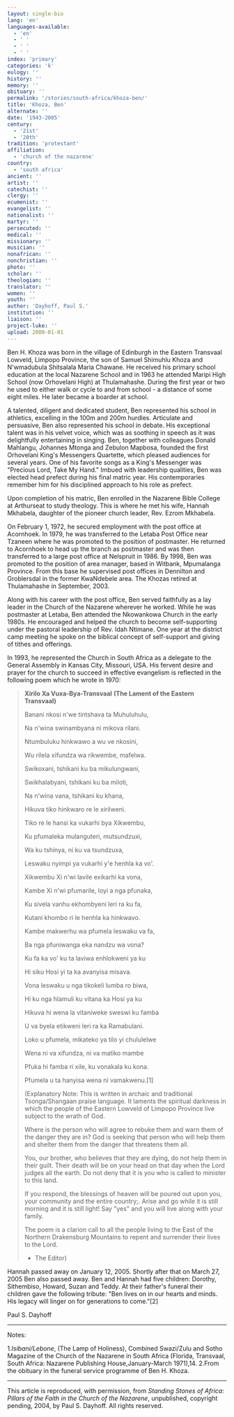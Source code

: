```yaml
---
layout: single-bio
lang: 'en'
languages-available:
  - 'en'
  - ' '
  - ' '
  - ' '
index: 'primary'
categories: 'k'
eulogy: ''
history: ''
memory: ''
obituary: ''
permalink: '/stories/south-africa/khoza-ben/'
title: 'Khoza, Ben'
alternate: ''
date: '1943-2005'
century:
  - '21st'
  - '20th'
tradition: 'protestant'
affiliation:
  - 'church of the nazarene'
country:
  - 'south africa'
ancient: ''
artist: ''
catechist: ''
clergy: ''
ecumenist: ''
evangelist: ''
nationalist: ''
martyr: ''
persecuted: ''
medical: ''
missionary: ''
musician: ''
nonafrican: ''
nonchristian: ''
photo: ''
scholar: ''
theologian: ''
translator: ''
women: ''
youth: ''
author: 'Dayhoff, Paul S.'
institution: ''
liaison: ''
project-luke: ''
upload: 2000-01-01
---
```



Ben H. Khoza was born in the village of Edinburgh in the Eastern Transvaal Lowveld, Limpopo Province, the son of Samuel Shimuhlu Khoza and N'wmadubula Shitsalala Maria Chawane.  He received his primary school education at the local Nazarene School and in 1963 he attended Maripi High School (now Orhovelani High) at Thulamahashe.  During the first year or two he used to either walk or cycle to and from school - a distance of some eight miles.  He later became a boarder at school.

A talented, diligent and dedicated student, Ben represented his school in athletics, excelling in the 100m and 200m hurdles.  Articulate and persuasive, Ben also represented his school in debate. His exceptional talent was in his velvet voice, which was as soothing in speech as it was delightfully entertaining in singing.  Ben, together with colleagues Donald Mahlangu, Johannes Mtonga and Zebulon Mapbosa, founded the first Orhovelani King's Messengers Quartette, which pleased audiences for several years. One of his favorite songs as a King's Messenger was "Precious Lord, Take My Hand." Imbued with leadership qualities, Ben was elected head prefect during his final matric year.  His contemporaries remember him for his disciplined approach to his role as prefect.

Upon completion of his matric, Ben enrolled in the Nazarene Bible College at Arthurseat to study theology.  This is where he met his wife, Hannah Mkhabela, daughter of the pioneer church leader, Rev. Ezrom Mkhabela.

On February 1, 1972, he secured employment with the post office at Acornhoek.  In 1979, he was transferred to the Letaba Post Office near Tzaneen where he was promoted to the position of postmaster.  He returned to Acornhoek to head up the branch as postmaster and was then transferred to a large post office at Nelspruit in 1986.  By 1998, Ben was promoted to the position of area manager, based in Witbank, Mpumalanga Province.  From this base he supervised post offices in Dennilton and Groblersdal in the former KwaNdebele area.  The Khozas retired at Thulamahashe in  September, 2003.

Along with his career with the post office, Ben served faithfully as a lay leader in the Church of the Nazarene wherever he worked. While he was postmaster at Letaba, Ben attended the Nkowankowa Church in the early 1980s.  He encouraged and helped the church to become self-supporting under the pastoral leadership of Rev. Idah Ntimane.  One year at the district camp meeting he spoke on the biblical concept of self-support and giving of tithes and offerings.

In 1993, he represented the Church in South Africa as a delegate to the General Assembly in Kansas City, Missouri, USA.  His fervent desire and prayer for the church to succeed in effective evangelism is reflected in the following poem which he wrote in 1970:

> 
> **Xirilo Xa Vuxa-Bya-Transvaal**
> **(The Lament of the Eastern Transvaal)**
> 
> Banani nkosi n'we tintshava ta Muhuluhulu,
> 
> Na n'wina swinambyana ni mikova rilani.
> 
> Ntumbuluku hinkwawo a wu ve nkosini,
> 
> Wu rilela xifundza wa rikwembe, mafelwa.
> 
> 
> 
> Swikoxani, tshikani ku ba mikulungwani,
> 
> Swikhalabyani, tshikani ku ba miloti,
> 
> Na n'wina vana, tshikani ku khana,
> 
> Hikuva tiko hinkwaro re le xirilweni.
> 
> 
> 
> Tiko re le hansi ka vukarhi bya Xikwembu,
> 
> Ku pfumaleka mulanguteri, mutsundzuxi,
> 
> Wa ku tshinya, ni ku va tsundzuxa,
> 
> Leswaku nyimpi ya vukarhi y'e henhla ka vo'.
> 
> 
> 
> Xikwembu Xi  n'wi lavile exikarhi ka vona,
> 
> Kambe Xi n'wi pfumarile, loyi a nga pfunaka,
> 
> Ku sivela vanhu ekhombyeni leri ra ku fa,
> 
> Kutani khombo ri le henhla ka hinkwavo.
> 
> 
> 
> Kambe makwerhu wa pfumela leswaku va fa,
> 
> Ba nga pfuniwanga eka nandzu wa vona?
> 
> Ku fa ka vo' ku ta laviwa enhlokweni ya ku
> 
> Hi siku Hosi yi ta ka avanyisa misava.
> 
> 
> 
> Vona leswaku u nga tikokeli lumba ro biwa,
> 
> Hi ku nga hlamuli ku vitana ka Hosi ya ku
> 
> Hikuva hi wena la vitaniweke sweswi ku famba
> 
> U va byela etikweni leri ra ka Ramabulani.
> 
> 
> 
> Loko u pfumela, mikateko ya tilo yi chululelwe
> 
> Wena ni va xifundza, ni va matiko mambe
> 
> Pfuka hi famba ri xile, ku vonakala ku kona.
> 
> Pfumela u ta hanyisa wena ni vamakwenu.[1]
> 
> 
> 
> (Explanatory Note:  This is written in archaic and traditional Tsonga/Shangaan praise language.  It laments the spiritual darkness in which the people of the Eastern Lowveld of Limpopo Province live subject to the wrath of God.
> 
> Where is the person who will agree to rebuke them and warn them of the danger they are in?  God is seeking that person who will help them and shelter them from the danger that threatens them all.
> 
> You, our brother, who believes that they are dying, do not help them in their guilt.  Their death will be on your head on that day when the Lord judges all the earth.  Do not deny that it is you who is called to minister to this land.
> 
> If you respond, the blessings of heaven will be poured out upon you, your community  and the entire country;.  Arise and go while it is still morning and it is still light!  Say "yes" and you will live along with your family.
> 
> The poem is a clarion call to all the people living to the East of the Northern Drakensburg Mountains to repent and surrender their lives to the Lord.
> 
> - The Editor)
> 
> 

Hannah passed away on January 12, 2005.  Shortly after that on March 27, 2005 Ben also passed away.  Ben and Hannah had five children: Dorothy, Sithembiso, Howard, Suzan and Teddy.  At their father's funeral their children gave the following tribute: "Ben lives on in our hearts and minds.  His legacy will linger on for generations to come."[2]

Paul S. Dayhoff

---

Notes:

1.*Isibani/Lebone*, (The Lamp of Holiness),  Combined Swazi/Zulu and Sotho Magazine of the Church of the Nazarene in South Africa  (Florida, Transvaal, South Africa: Nazarene Publishing House,January-March 1971),14.
2.From the obituary in the funeral service programme of Ben H. Khoza.

---

This article is reproduced, with permission, from *Standing Stones of Africa: Pillars of the Faith in the Church of the Nazarene*, unpublished, copyright pending, 2004, by Paul S. Dayhoff.  All rights reserved.